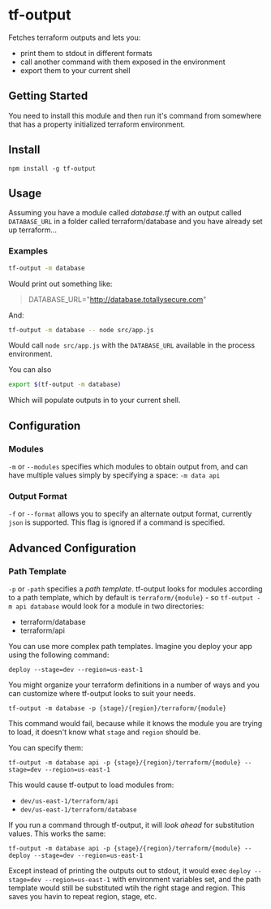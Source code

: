 # tf-output

Fetches terraform outputs and lets you:

- print them to stdout in different formats
- call another command with them exposed in the environment
- export them to your current shell

## Getting Started

You need to install this module and then run it's command from somewhere that has a property initialized terraform environment.

## Install

`npm install -g tf-output`

## Usage

Assuming you have a module called *database.tf* with an output called `DATABASE_URL` in a folder called terraform/database and you have already set up terraform...

### Examples
```bash
tf-output -m database
```

Would print out something like:

> DATABASE_URL="http://database.totallysecure.com"

And:

```bash
tf-output -m database -- node src/app.js
```

Would call `node src/app.js` with the `DATABASE_URL` available in the process environment.

You can also

```bash
export $(tf-output -m database)
```
Which will populate outputs in to your current shell.

## Configuration

### Modules

`-m` or `--modules` specifies which modules to obtain output from, and can have multiple values simply by specifying a space: `-m data api`

### Output Format

`-f` or `--format` allows you to specify an alternate output format, currently `json` is supported. This flag is ignored if a command is specified.

## Advanced Configuration

### Path Template

`-p` or `-path` specifies a *path template*. tf-output looks for modules according to a path template, which by default is `terraform/{module}` - so `tf-output -m api database` would look for a module in two directories:

- terraform/database
- terraform/api

You can use more complex path templates. Imagine you deploy your app using the following command:

`deploy --stage=dev --region=us-east-1`

You might organize your terraform definitions in a number of ways and you can customize where tf-output looks to suit your needs.

`tf-output -m database -p {stage}/{region}/terraform/{module}`

This command would fail, because while it knows the module you are trying to load, it doesn't know what `stage` and `region` should be.

You can specify them:

`tf-output -m database api -p {stage}/{region}/terraform/{module} --stage=dev --region=us-east-1`

This would cause tf-output to load modules from:

- `dev/us-east-1/terraform/api`
- `dev/us-east-1/terraform/database`

If you run a command through tf-output, it will *look ahead* for substitution values. This works the same:

`tf-output -m database api -p {stage}/{region}/terraform/{module} -- deploy --stage=dev --region=us-east-1`

Except instead of printing the outputs out to stdout, it would exec `deploy --stage=dev --region=us-east-1` with environment variables set, and the path template would still be substituted wtih the right stage and region. This saves you havin to repeat region, stage, etc.

